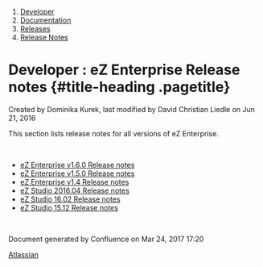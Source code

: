 1.  <span>[Developer](index.html)</span>
2.  <span>[Documentation](Documentation_31429504.html)</span>
3.  <span>[Releases](Releases_31429534.html)</span>
4.  <span>[Release Notes](Release-Notes_32867905.html)</span>

<span id="title-text"> Developer : eZ Enterprise Release notes </span> {#title-heading .pagetitle}
======================================================================

Created by <span class="author"> Dominika Kurek</span>, last modified by
<span class="editor"> David Christian Liedle</span> on Jun 21, 2016

This section lists release notes for all versions of eZ Enterprise.

 

-   [eZ Enterprise v1.6.0 Release
    notes](eZ-Enterprise-v1.6.0-Release-notes_32867577.html)
-   [eZ Enterprise v1.5.0 Release
    notes](eZ-Enterprise-v1.5.0-Release-notes_32114946.html)
-   [eZ Enterprise v1.4 Release
    notes](eZ-Enterprise-v1.4-Release-notes_32113415.html)
-   [eZ Studio 2016.04 Release
    notes](eZ-Studio-2016.04-Release-notes_31431648.html)
-   [eZ Studio 16.02 Release
    notes](eZ-Studio-16.02-Release-notes_31430131.html)
-   [eZ Studio 15.12 Release
    notes](eZ-Studio-15.12-Release-notes_31430118.html)

 

Document generated by Confluence on Mar 24, 2017 17:20

[Atlassian](http://www.atlassian.com/)


